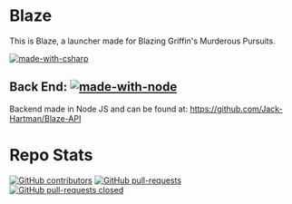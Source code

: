 Blaze
=======
This is Blaze, a launcher made for Blazing Griffin's Murderous Pursuits.

[![made-with-csharp](https://img.shields.io/badge/Made%20with-CSharp-1f425f.svg)](https://docs.microsoft.com/en-us/dotnet/csharp/)

## Back End: [![made-with-node](https://img.shields.io/badge/Made%20with-NodeJS-1f425f.svg)](https://nodejs.org/en/)
Backend made in Node JS and can be found at:
https://github.com/Jack-Hartman/Blaze-API










# Repo Stats
[![GitHub contributors](https://img.shields.io/github/contributors/Bruce-Devlin/Blaze.svg)](https://GitHub.com/Bruce-Devlin/Blaze/graphs/contributors/)
[![GitHub pull-requests](https://img.shields.io/github/issues-pr/Bruce-Devlin/Blaze.svg)](https://GitHub.com/Bruce-Devlin/Blaze/pulls/)
[![GitHub pull-requests closed](https://img.shields.io/github/issues-pr-closed/Bruce-Devlin/Blaze.svg)](https://GitHub.com/Bruce-Devlin/Blaze/pulls/)




